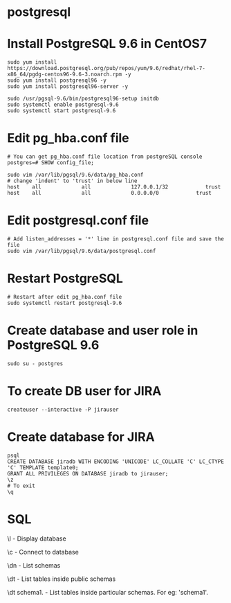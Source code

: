 # postgresql

# Install PostgreSQL 9.6 in CentOS7
```code bash
sudo yum install https://download.postgresql.org/pub/repos/yum/9.6/redhat/rhel-7-x86_64/pgdg-centos96-9.6-3.noarch.rpm -y
sudo yum install postgresql96 -y
sudo yum install postgresql96-server -y

sudo /usr/pgsql-9.6/bin/postgresql96-setup initdb
sudo systemctl enable postgresql-9.6
sudo systemctl start postgresql-9.6
```
# Edit pg_hba.conf file
```code bash
# You can get pg_hba.conf file location from postgreSQL console
postgres=# SHOW config_file;

sudo vim /var/lib/pgsql/9.6/data/pg_hba.conf
# change 'indent' to 'trust' in below line
host    all             all             127.0.0.1/32            trust
host    all             all             0.0.0.0/0            trust
```
# Edit postgresql.conf file
```code bash
# Add listen_addresses = '*' line in postgresql.conf file and save the file
sudo vim /var/lib/pgsql/9.6/data/postgresql.conf
```

# Restart PostgreSQL
```code bash
# Restart after edit pg_hba.conf file
sudo systemctl restart postgresql-9.6
```
# Create database and user role in PostgreSQL 9.6
```
sudo su - postgres
```
# To create DB user for JIRA
```
createuser --interactive -P jirauser
```
# Create database for JIRA
```
psql
CREATE DATABASE jiradb WITH ENCODING 'UNICODE' LC_COLLATE 'C' LC_CTYPE 'C' TEMPLATE template0;
GRANT ALL PRIVILEGES ON DATABASE jiradb to jirauser;
\z
# To exit
\q
```

# SQL

\l - Display database

\c - Connect to database

\dn - List schemas

\dt - List tables inside public schemas

\dt schema1. - List tables inside particular schemas. For eg: 'schema1'.

